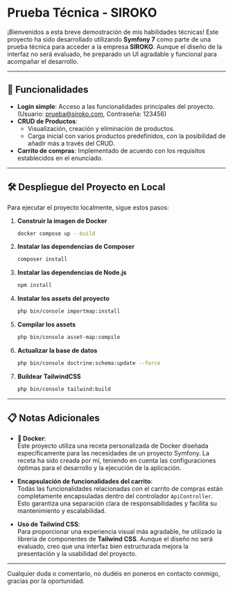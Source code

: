 
# Prueba Técnica - SIROKO

¡Bienvenidos a esta breve demostración de mis habilidades técnicas! Este proyecto ha sido desarrollado utilizando **Symfony 7** como parte de una prueba técnica para acceder a la empresa **SIROKO**. Aunque el diseño de la interfaz no será evaluado, he preparado un UI agradable y funcional para acompañar el desarrollo.

---

## 🚀 Funcionalidades

- **Login simple**: Acceso a las funcionalidades principales del proyecto. (Usuario: prueba@siroko.com, Contraseña: 123456)
- **CRUD de Productos**:
    - Visualización, creación y eliminación de productos.
    - Carga inicial con varios productos predefinidos, con la posibilidad de añadir más a través del CRUD.
- **Carrito de compras**: Implementado de acuerdo con los requisitos establecidos en el enunciado.

---

## 🛠️ Despliegue del Proyecto en Local

Para ejecutar el proyecto localmente, sigue estos pasos:

1. **Construir la imagen de Docker**
   ```bash
   docker compose up --build
   ```

2. **Instalar las dependencias de Composer**
   ```bash
   composer install
   ```

3. **Instalar las dependencias de Node.js**
   ```bash
   npm install
   ```

4. **Instalar los assets del proyecto**
   ```bash
   php bin/console importmap:install
   ```

5. **Compilar los assets**
   ```bash
   php bin/console asset-map:compile
   ```

6. **Actualizar la base de datos**
   ```bash
   php bin/console doctrine:schema:update --force
   ```

6. **Buildear TailwindCSS**
   ```bash
   php bin/console tailwind:build
   ```

---

## 📋 Notas Adicionales

- **🐳 Docker**:  
  Este proyecto utiliza una receta personalizada de Docker diseñada específicamente para las necesidades de un proyecto Symfony. La receta ha sido creada por mí, teniendo en cuenta las configuraciones óptimas para el desarrollo y la ejecución de la aplicación.

- **Encapsulación de funcionalidades del carrito**:  
  Todas las funcionalidades relacionadas con el carrito de compras están completamente encapsuladas dentro del controlador `ApiController`. Esto garantiza una separación clara de responsabilidades y facilita su mantenimiento y escalabilidad.

- **Uso de Tailwind CSS**:  
  Para proporcionar una experiencia visual más agradable, he utilizado la librería de componentes de **Tailwind CSS**. Aunque el diseño no será evaluado, creo que una interfaz bien estructurada mejora la presentación y la usabilidad del proyecto.

---

Cualquier duda o comentario, no dudéis en poneros en contacto conmigo, gracias por la oportunidad.